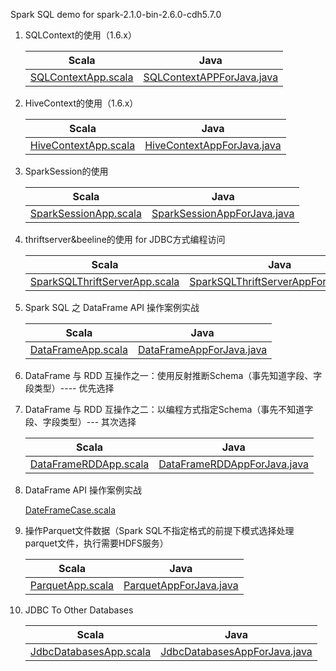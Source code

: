 Spark SQL demo for spark-2.1.0-bin-2.6.0-cdh5.7.0

1. SQLContext的使用（1.6.x）

    Scala  | Java
    ------------- | -------------
    [SQLContextApp.scala](https://github.com/wangjiqing/ImoocSparkSQLProject/tree/master/src/main/scala/com/imooc/spark/SQLContextApp.scala)  | [SQLContextAPPForJava.java](https://github.com/wangjiqing/ImoocSparkSQLProject/tree/master/src/main/java/com/imooc/spark/SQLContextAPPForJava.java)
 
2. HiveContext的使用（1.6.x）

    Scala  | Java
    ------------- | -------------
    [HiveContextApp.scala](https://github.com/wangjiqing/ImoocSparkSQLProject/tree/master/src/main/scala/com/imooc/spark/HiveContextApp.scala)  | [HiveContextAppForJava.java](https://github.com/wangjiqing/ImoocSparkSQLProject/tree/master/src/main/java/com/imooc/spark/HiveContextAppForJava.java)
 
3. SparkSession的使用

   Scala  | Java
   ------------- | -------------
   [SparkSessionApp.scala](https://github.com/wangjiqing/ImoocSparkSQLProject/tree/master/src/main/scala/com/imooc/spark/SparkSessionApp.scala)  | [SparkSessionAppForJava.java](https://github.com/wangjiqing/ImoocSparkSQLProject/tree/master/src/main/java/com/imooc/spark/SparkSessionAppForJava.java)
   
4. thriftserver&beeline的使用 for JDBC方式编程访问

    Scala  | Java
   ------------- | -------------
   [SparkSQLThriftServerApp.scala](https://github.com/wangjiqing/ImoocSparkSQLProject/tree/master/src/main/scala/com/imooc/spark/SparkSQLThriftServerApp.scala)  | [SparkSQLThriftServerAppForJava.java](https://github.com/wangjiqing/ImoocSparkSQLProject/tree/master/src/main/java/com/imooc/spark/SparkSQLThriftServerAppForJava.java)
     
5. Spark SQL 之 DataFrame API 操作案例实战

     Scala  | Java
     ------------- | -------------
     [DataFrameApp.scala](https://github.com/wangjiqing/ImoocSparkSQLProject/tree/master/src/main/scala/com/imooc/spark/DataFrameApp.scala)  | [DataFrameAppForJava.java](https://github.com/wangjiqing/ImoocSparkSQLProject/tree/master/src/main/java/com/imooc/sparkDataFrameAppForJava.java)
     
6. DataFrame 与 RDD 互操作之一：使用反射推断Schema（事先知道字段、字段类型）---- 优先选择
7. DataFrame 与 RDD 互操作之二：以编程方式指定Schema（事先不知道字段、字段类型）--- 其次选择

    Scala  | Java
    ------------- | -------------
    [DataFrameRDDApp.scala](https://github.com/wangjiqing/ImoocSparkSQLProject/tree/master/src/main/scala/com/imooc/spark/DataFrameRDDApp.scala)  | [DataFrameRDDAppForJava.java](https://github.com/wangjiqing/ImoocSparkSQLProject/tree/master/src/main/java/com/imooc/spark/DataFrameRDDAppForJava.java)
   
8. DataFrame API 操作案例实战

    [DateFrameCase.scala](https://github.com/wangjiqing/ImoocSparkSQLProject/tree/master/src/main/scala/com/imooc/spark/DateFrameCase.scala)
    
9. 操作Parquet文件数据（Spark SQL不指定格式的前提下模式选择处理parquet文件，执行需要HDFS服务）
    
    Scala  | Java
    ------------- | -------------
    [ParquetApp.scala](https://github.com/wangjiqing/ImoocSparkSQLProject/tree/master/src/main/scala/com/imooc/spark/ParquetApp.scala)  | [ParquetAppForJava.java](https://github.com/wangjiqing/ImoocSparkSQLProject/tree/master/src/main/java/com/imooc/ParquetAppForJava.java)
         
10. JDBC To Other Databases

    Scala  | Java
    ------------- | -------------
    [JdbcDatabasesApp.scala](https://github.com/wangjiqing/ImoocSparkSQLProject/tree/master/src/main/scala/com/imooc/spark/JdbcDatabasesApp.scala)  | [JdbcDatabasesAppForJava.java](https://github.com/wangjiqing/ImoocSparkSQLProject/tree/master/src/main/java/com/imooc/JdbcDatabasesAppForJava.java)
             
